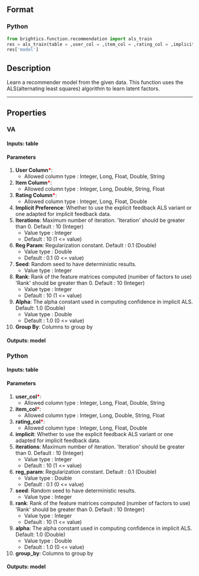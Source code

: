 ## Format
### Python
```python
from brightics.function.recommendation import als_train
res = als_train(table = ,user_col = ,item_col = ,rating_col = ,implicit = ,iterations = ,reg_param = ,seed = ,rank = ,alpha = ,group_by = )
res['model']
```

## Description
Learn a recommender model from the given data. This function uses the ALS(alternating least squares) algorithm to learn latent factors.

---

## Properties
### VA
#### Inputs: table

#### Parameters
1. **User Column**<b style="color:red">*</b>: 
   - Allowed column type : Integer, Long, Float, Double, String
2. **Item Column**<b style="color:red">*</b>: 
   - Allowed column type : Integer, Long, Double, String, Float
3. **Rating Column**<b style="color:red">*</b>: 
   - Allowed column type : Integer, Long, Float, Double
4. **Implicit Preference**: Whether to use the explicit feedback ALS variant or one adapted for implicit feedback data.
5. **Iterations**: Maximum number of iteration. 'Iteration' should be greater than 0. Default : 10 (Integer)
   - Value type : Integer
   - Default : 10 (1 <= value)
6. **Reg Param**: Regularization constant. Default : 0.1 (Double)
   - Value type : Double
   - Default : 0.1 (0 <= value)
7. **Seed**: Random seed to have deterministic results.
   - Value type : Integer
8. **Rank**: Rank of the feature matrices computed (number of factors to use) 'Rank' should be greater than 0. Default : 10 (Integer)
   - Value type : Integer
   - Default : 10 (1 <= value)
9. **Alpha**: The alpha constant used in computing confidence in implicit ALS. Default: 1.0 (Double)
   - Value type : Double
   - Default : 1.0 (0 <= value)
10. **Group By**: Columns to group by

#### Outputs: model

### Python
#### Inputs: table

#### Parameters
1. **user_col**<b style="color:red">*</b>: 
   - Allowed column type : Integer, Long, Float, Double, String
2. **item_col**<b style="color:red">*</b>: 
   - Allowed column type : Integer, Long, Double, String, Float
3. **rating_col**<b style="color:red">*</b>: 
   - Allowed column type : Integer, Long, Float, Double
4. **implicit**: Whether to use the explicit feedback ALS variant or one adapted for implicit feedback data.
5. **iterations**: Maximum number of iteration. 'Iteration' should be greater than 0. Default : 10 (Integer)
   - Value type : Integer
   - Default : 10 (1 <= value)
6. **reg_param**: Regularization constant. Default : 0.1 (Double)
   - Value type : Double
   - Default : 0.1 (0 <= value)
7. **seed**: Random seed to have deterministic results.
   - Value type : Integer
8. **rank**: Rank of the feature matrices computed (number of factors to use) 'Rank' should be greater than 0. Default : 10 (Integer)
   - Value type : Integer
   - Default : 10 (1 <= value)
9. **alpha**: The alpha constant used in computing confidence in implicit ALS. Default: 1.0 (Double)
   - Value type : Double
   - Default : 1.0 (0 <= value)
10. **group_by**: Columns to group by

#### Outputs: model

